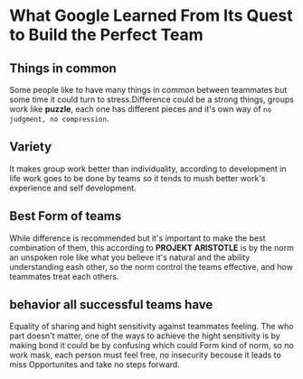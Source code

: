 # What Google Learned From Its Quest to Build the Perfect Team

## Things in common

Some people like to have many things in common between teammates but some time it could turn to stress.Difference could be a strong things, groups work like **puzzle**, each one has different pieces and it's own way of `no judgment, no compression`.


## Variety

It makes group work better than individuality, according to development in life work goes to be done by teams so it tends to mush better work's experience and self development.


## Best Form of teams

While difference is recommended but it's important to make the best combination of them, this according to **PROJEKT ARISTOTLE** is by the norm an unspoken role like what you believe it's natural and the ability understanding eash other, so the norm control the teams effective, and how teammates treat each others.

## behavior all successful teams have

Equality of sharing and hight sensitivity against teammates feeling. The who part doesn't matter, one of the ways to achieve the hight sensitivity is by making bond it could be by confusing which could Form kind of norm, so no work mask, each person must feel free, no insecurity becouse it leads to miss Opportunites and take no steps forward.